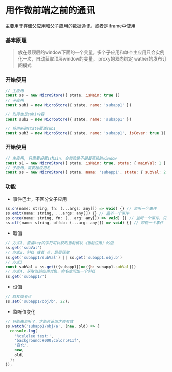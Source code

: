# 用作微前端之前的通讯
主要用于存储父应用和父子应用的数据通讯，或者是iframe中使用

### 基本原理
> 放在最顶层的window下面的一个变量，多个子应用和单个主应用只会实例化一次，自动获取顶层window的变量。
> proxy的双向绑定
> wather的发布订阅模式

### 开始使用
```js
// 主应用
const ss = new MicroStore({ state, isMain: true })
// 子应用
const sub1 = new MicroStore({ state, name: 'subapp1' })

// 取得也是sub1内容
const sub2 = new MicroStore({ state, name: 'subapp1' })

// 将用新的state覆盖sub1
const sub3 = new MicroStore({ state, name: 'subapp1', isCover: true })
```


### 开始使用
```js
// 主应用, 只需要设置isMain，会校验是不是最高级的window
const s1 = new MicroStore({ state, isMain: true, state: { mainVal: 1 } }) 
// 子应用，需要起应用名
const ss = new MicroStore({ state, name: 'subapp1', state: { subVal: 2, obj: { b: 2 } } })
```

### 功能
+ 事件巴士，不区分父子应用
```js
ss.on(name: string, fn: (...args: any[]) => void) {} // 监听一个事件
ss.emit(name: string, ...args: any[]) {} // 监听一个事件
ss.once(name: string, fn: (...arg: any[]) => void) {} // 监听一个事件，只触发一次
ss.off(name: string, offcb: (...arg: any[]) => void) {} // 卸载一个事件
```
+ 取值
```js
// 方式1, 直接key的字符可以获取当前模块（当前应用）的值
ss.get('subVal')
// 方式2, 斜杠 或者 点，层层获取
ss.get('subapp1/subVal') || ss.get('subapp1.obj.b')
// 方式3
const subVal = ss.get(({subapp1})=>({b: subapp1.subVal}))
// 方式4, 获取当前应用对象，命名空间加一个斜杠
ss.get('subapp1/')
```
+ 设值
```js
// 斜杠或者点
ss.set('subapp1/obj/b', 22);
```
+ 监听值变化
```js
// 只能先监听了，才能再设值才会有效
ss.watch('subapp1/obj/a', (new, old) => {
  console.log(
    '%celelee test:',
    'background:#000;color:#11f',
    '变化',
    new,
    old,
  );
});
```
